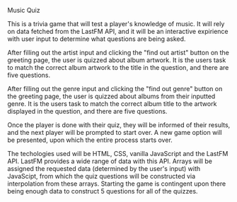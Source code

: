 Music Quiz

This is a trivia game that will test a player's knowledge of music. It will rely on data fetched from the LastFM API, and it will be an interactive expirience with user input to determine what questions are being asked.

After filling out the artist input and clicking the "find out artist" button on the greeting page, the user is quizzed about album artwork. It is the users task to match the correct album artwork to the title in the question, and there are five questions.

After filling out the genre input and clicking the "find out genre" button on the greeting page, the user is quizzed about albums from their inputted genre. It is the users task to match the correct album title to the artwork displayed in the question, and there are five questions.

Once the player is done with their quiz, they will be informed of their results, and the next player will be prompted to start over. A new game option will be presented, upon which the entire process starts over.

The techologies used will be HTML, CSS, vanilla JavaScript and the LastFM API. LastFM provides a wide range of data with this API. Arrays will be assigned the requested data (determined by the user's input) with JavaScipt, from which the quiz questions will be constructed via interpolation from these arrays. Starting the game is contingent upon there being enough data to construct 5 questions for all of the quizzes.
